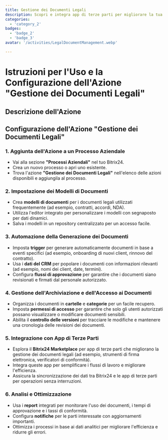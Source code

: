 ```yaml
---
title: Gestione dei Documenti Legali
description: Scopri e integra app di terze parti per migliorare la tua attività.
categories: 
  - 'category_2'
badges: 
  - 'badge_2'
  - 'badge_3'
avatar: '/activities/LegalDocumentManagement.webp'

---
```

# Istruzioni per l'Uso e la Configurazione dell'Azione "Gestione dei Documenti Legali"

## Descrizione dell'Azione

## **Configurazione dell'Azione "Gestione dei Documenti Legali"**

### 1. Aggiunta dell'Azione a un Processo Aziendale
- Vai alla sezione **"Processi Aziendali"** nel tuo Bitrix24.
- Crea un nuovo processo o apri uno esistente.
- Trova l'azione **"Gestione dei Documenti Legali"** nell'elenco delle azioni disponibili e aggiungila al processo.

### 2. Impostazione dei Modelli di Documenti
- Crea **modelli di documenti** per i documenti legali utilizzati frequentemente (ad esempio, contratti, accordi, NDA).
- Utilizza l'editor integrato per personalizzare i modelli con segnaposto per dati dinamici.
- Salva i modelli in un repository centralizzato per un accesso facile.

### 3. Automazione della Generazione dei Documenti
- Imposta **trigger** per generare automaticamente documenti in base a eventi specifici (ad esempio, onboarding di nuovi client, rinnovo del contratto).
- Usa i **dati del CRM** per popolare i documenti con informazioni rilevanti (ad esempio, nomi dei client, date, termini).
- Configura **flussi di approvazione** per garantire che i documenti siano revisionati e firmati dal personale autorizzato.

### 4. Gestione dell'Archiviazione e dell'Accesso ai Documenti
- Organizza i documenti in **cartelle** e **categorie** per un facile recupero.
- Imposta **permessi di accesso** per garantire che solo gli utenti autorizzati possano visualizzare o modificare documenti sensibili.
- Abilita il **controllo delle versioni** per tracciare le modifiche e mantenere una cronologia delle revisioni dei documenti.

### 5. Integrazione con App di Terze Parti
- Esplora il **Bitrix24 Marketplace** per app di terze parti che migliorano la gestione dei documenti legali (ad esempio, strumenti di firma elettronica, verificatori di conformità).
- Integra queste app per semplificare i flussi di lavoro e migliorare l'efficienza.
- Assicura la sincronizzazione dei dati tra Bitrix24 e le app di terze parti per operazioni senza interruzioni.

### 6. Analisi e Ottimizzazione
- Usa i **report** integrati per monitorare l'uso dei documenti, i tempi di approvazione e i tassi di conformità.
- Configura **notifiche** per le parti interessate con aggiornamenti importanti.
- Ottimizza i processi in base ai dati analitici per migliorare l'efficienza e ridurre gli errori.